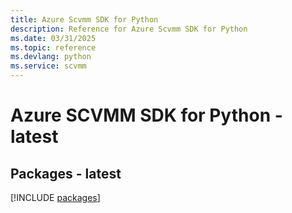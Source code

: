 ```yaml
---
title: Azure Scvmm SDK for Python
description: Reference for Azure Scvmm SDK for Python
ms.date: 03/31/2025
ms.topic: reference
ms.devlang: python
ms.service: scvmm
---
```

# Azure SCVMM SDK for Python - latest
## Packages - latest
[!INCLUDE [packages](scvmm-index.md)]